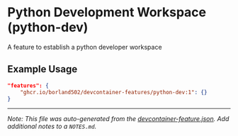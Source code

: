 
# Python Development Workspace (python-dev)

A feature to establish a python developer workspace

## Example Usage

```json
"features": {
    "ghcr.io/borland502/devcontainer-features/python-dev:1": {}
}
```





---

_Note: This file was auto-generated from the [devcontainer-feature.json](https://github.com/borland502/devcontainer-features/blob/main/src/python-dev/devcontainer-feature.json).  Add additional notes to a `NOTES.md`._
